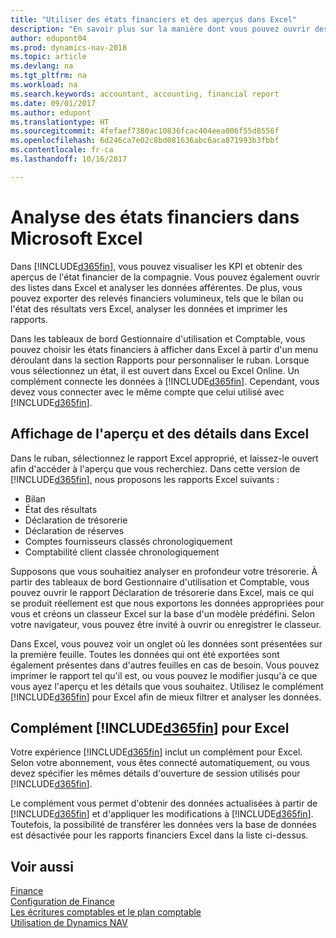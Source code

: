 ```yaml
---
title: "Utiliser des états financiers et des aperçus dans Excel"
description: "En savoir plus sur la manière dont vous pouvez ouvrir des états financiers dans Microsoft Excel à partir de Dynamics NAV pour une meilleure analyse."
author: edupont04
ms.prod: dynamics-nav-2018
ms.topic: article
ms.devlang: na
ms.tgt_pltfrm: na
ms.workload: na
ms.search.keywords: accountant, accounting, financial report
ms.date: 09/01/2017
ms.author: edupont
ms.translationtype: HT
ms.sourcegitcommit: 4fefaef7380ac10836fcac404eea006f55d8556f
ms.openlocfilehash: 6d246ca7e02c8bd081636abc6aca871993b3fbbf
ms.contentlocale: fr-ca
ms.lasthandoff: 10/16/2017

---
```

# <a name="analyzing-financial-statements-in-microsoft-excel"></a>Analyse des états financiers dans Microsoft Excel
Dans [!INCLUDE[d365fin](includes/d365fin_md.md)], vous pouvez visualiser les KPI et obtenir des aperçus de l'état financier de la compagnie. Vous pouvez également ouvrir des listes dans Excel et analyser les données afférentes. De plus, vous pouvez exporter des relevés financiers volumineux, tels que le bilan ou l'état des résultats vers Excel, analyser les données et imprimer les rapports.  

Dans les tableaux de bord Gestionnaire d'utilisation et Comptable, vous pouvez choisir les états financiers à afficher dans Excel à partir d'un menu déroulant dans la section Rapports pour personnaliser le ruban. Lorsque vous sélectionnez un état, il est ouvert dans Excel ou Excel Online. Un complément connecte les données à [!INCLUDE[d365fin](includes/d365fin_md.md)]. Cependant, vous devez vous connecter avec le même compte que celui utilisé avec [!INCLUDE[d365fin](includes/d365fin_md.md)].  

## <a name="getting-the-overview-and-the-details-in-excel"></a>Affichage de l'aperçu et des détails dans Excel
Dans le ruban, sélectionnez le rapport Excel approprié, et laissez-le ouvert afin d'accéder à l'aperçu que vous recherchiez. Dans cette version de [!INCLUDE[d365fin](includes/d365fin_md.md)], nous proposons les rapports Excel suivants :

- Bilan  
- État des résultats  
- Déclaration de trésorerie  
- Déclaration de réserves  
- Comptes fournisseurs classés chronologiquement  
- Comptabilité client classée chronologiquement  

Supposons que vous souhaitiez analyser en profondeur votre trésorerie. À partir des tableaux de bord Gestionnaire d'utilisation et Comptable, vous pouvez ouvrir le rapport Déclaration de trésorerie dans Excel, mais ce qui se produit réellement est que nous exportons les données appropriées pour vous et créons un classeur Excel sur la base d'un modèle prédéfini. Selon votre navigateur, vous pouvez être invité à ouvrir ou enregistrer le classeur.  

Dans Excel, vous pouvez voir un onglet où les données sont présentées sur la première feuille. Toutes les données qui ont été exportées sont également présentes dans d'autres feuilles en cas de besoin. Vous pouvez imprimer le rapport tel qu'il est, ou vous pouvez le modifier jusqu'à ce que vous ayez l'aperçu et les détails que vous souhaitez. Utilisez le complément [!INCLUDE[d365fin](includes/d365fin_md.md)] pour Excel afin de mieux filtrer et analyser les données.  

## <a name="the-included365finincludesd365finmdmd-excel-add-in"></a>Complément [!INCLUDE[d365fin](includes/d365fin_md.md)] pour Excel
Votre expérience [!INCLUDE[d365fin](includes/d365fin_md.md)] inclut un complément pour Excel. Selon votre abonnement, vous êtes connecté automatiquement, ou vous devez spécifier les mêmes détails d'ouverture de session utilisés pour [!INCLUDE[d365fin](includes/d365fin_md.md)].  

Le complément vous permet d'obtenir des données actualisées à partir de [!INCLUDE[d365fin](includes/d365fin_md.md)] et d'appliquer les modifications à [!INCLUDE[d365fin](includes/d365fin_md.md)]. Toutefois, la possibilité de transférer les données vers la base de données est désactivée pour les rapports financiers Excel dans la liste ci-dessus.  

## <a name="see-also"></a>Voir aussi
[Finance](finance.md)  
[Configuration de Finance](finance-setup-finance.md)  
[Les écritures comptables et le plan comptable](finance-general-ledger.md)  
[Utilisation de Dynamics NAV](ui-work-product.md)  

